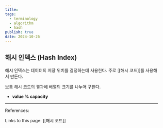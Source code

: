 ```yaml
---
title:
tags:
  - terminology
  - algorithm
  - hash
publish: true
date: 2024-10-26
---
```


## 해시 인덱스 (Hash Index)

해시 인덱스는 데이터의 저장 위치를 결정하는데 사용한다. 주로 [[해시 코드]]를 사용해서 만든다.

보통 해시 코드의 결과에 배열의 크기를 나누어 구한다.

- **value % capacity**

---

References:

Links to this page: [[해시 코드]]
